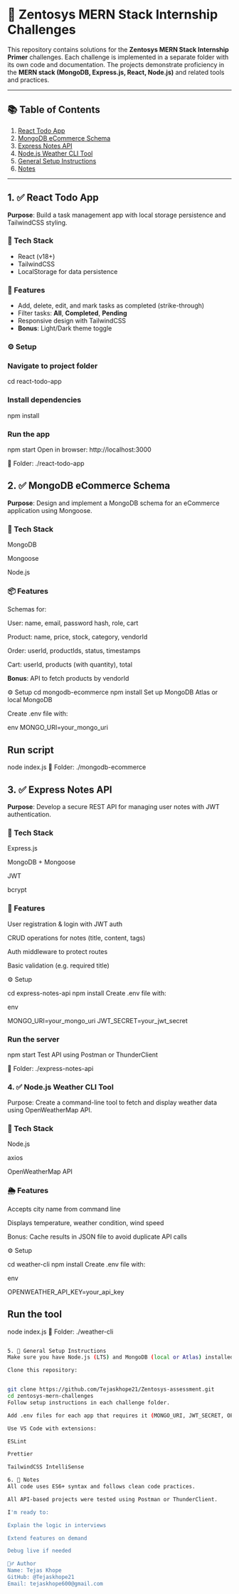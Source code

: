 # 🚀 Zentosys MERN Stack Internship Challenges

This repository contains solutions for the **Zentosys MERN Stack Internship Primer** challenges. Each challenge is implemented in a separate folder with its own code and documentation. The projects demonstrate proficiency in the **MERN stack (MongoDB, Express.js, React, Node.js)** and related tools and practices.

---

## 📚 Table of Contents

1. [React Todo App](#1-react-todo-app)
2. [MongoDB eCommerce Schema](#2-mongodb-ecommerce-schema)
3. [Express Notes API](#3-express-notes-api)
4. [Node.js Weather CLI Tool](#4-nodejs-weather-cli-tool)
5. [General Setup Instructions](#5-general-setup-instructions)
6. [Notes](#6-notes)

---

## 1. ✅ React Todo App

**Purpose**: Build a task management app with local storage persistence and TailwindCSS styling.

### 🧰 Tech Stack

- React (v18+)
- TailwindCSS
- LocalStorage for data persistence

### 🔧 Features

- Add, delete, edit, and mark tasks as completed (strike-through)
- Filter tasks: **All**, **Completed**, **Pending**
- Responsive design with TailwindCSS
- **Bonus**: Light/Dark theme toggle

### ⚙️ Setup

### Navigate to project folder
cd react-todo-app

### Install dependencies
npm install

### Run the app
npm start
Open in browser: http://localhost:3000

📁 Folder: ./react-todo-app



## 2. ✅ MongoDB eCommerce Schema
**Purpose**: Design and implement a MongoDB schema for an eCommerce application using Mongoose.

### 🧰 Tech Stack
MongoDB

Mongoose

Node.js

### 📦 Features
Schemas for:

User: name, email, password hash, role, cart

Product: name, price, stock, category, vendorId

Order: userId, productIds, status, timestamps

Cart: userId, products (with quantity), total

**Bonus**: API to fetch products by vendorId

⚙️ Setup
cd mongodb-ecommerce
npm install
Set up MongoDB Atlas or local MongoDB

Create .env file with:

env
MONGO_URI=your_mongo_uri

## Run script
node index.js
📁 Folder: ./mongodb-ecommerce



## 3. ✅ Express Notes API
**Purpose**: Develop a secure REST API for managing user notes with JWT authentication.

### 🧰 Tech Stack
Express.js

MongoDB + Mongoose

JWT

bcrypt

### 🔐 Features
User registration & login with JWT auth

CRUD operations for notes (title, content, tags)

Auth middleware to protect routes

Basic validation (e.g. required title)

⚙️ Setup

cd express-notes-api
npm install
Create .env file with:

env

MONGO_URI=your_mongo_uri
JWT_SECRET=your_jwt_secret


### Run the server
npm start
Test API using Postman or ThunderClient

📁 Folder: ./express-notes-api

### 4. ✅ Node.js Weather CLI Tool
Purpose: Create a command-line tool to fetch and display weather data using OpenWeatherMap API.

### 🧰 Tech Stack
Node.js

axios

OpenWeatherMap API

### 🌦️ Features
Accepts city name from command line

Displays temperature, weather condition, wind speed

Bonus: Cache results in JSON file to avoid duplicate API calls

⚙️ Setup

cd weather-cli
npm install
Create .env file with:

env

OPENWEATHER_API_KEY=your_api_key

##  Run the tool
node index.js <city-name>
📁 Folder: ./weather-cli



```bash

5. 🧩 General Setup Instructions
Make sure you have Node.js (LTS) and MongoDB (local or Atlas) installed.

Clone this repository:


git clone https://github.com/Tejaskhope21/Zentosys-assessment.git
cd zentosys-mern-challenges
Follow setup instructions in each challenge folder.

Add .env files for each app that requires it (MONGO_URI, JWT_SECRET, OPENWEATHER_API_KEY).

Use VS Code with extensions:

ESLint

Prettier

TailwindCSS IntelliSense

6. 📝 Notes
All code uses ES6+ syntax and follows clean code practices.

All API-based projects were tested using Postman or ThunderClient.

I'm ready to:

Explain the logic in interviews

Extend features on demand

Debug live if needed

🙋‍♂️ Author
Name: Tejas Khope
GitHub: @Tejaskhope21
Email: tejaskhope600@gmail.com